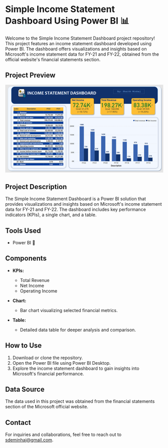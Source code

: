 # Simple Income Statement Dashboard Using Power BI 📊

Welcome to the Simple Income Statement Dashboard project repository! This project features an income statement dashboard developed using Power BI. The dashboard offers visualizations and insights based on Microsoft's income statement data for FY-21 and FY-22, obtained from the official website's financial statements section.

## Project Preview
![Dashboard Preview](https://github.com/minhaj-313/Simple-Income-Statement-Dashboard-Using-PowerBI/blob/main/Income%20Statement%20Dashboard.png)

## Project Description
The Simple Income Statement Dashboard is a Power BI solution that provides visualizations and insights based on Microsoft's income statement data for FY-21 and FY-22. The dashboard includes key performance indicators (KPIs), a single chart, and a table.

## Tools Used
- Power BI 💼

## Components
- **KPIs:**
  - Total Revenue
  - Net Income
  - Operating Income

- **Chart:**
  - Bar chart visualizing selected financial metrics.

- **Table:**
  - Detailed data table for deeper analysis and comparison.

## How to Use
1. Download or clone the repository.
2. Open the Power BI file using Power BI Desktop.
3. Explore the income statement dashboard to gain insights into Microsoft's financial performance.

## Data Source
The data used in this project was obtained from the financial statements section of the Microsoft official website.

## Contact
For inquiries and collaborations, feel free to reach out to [sdeminhaj@gmail.com](mailto:sdeminhaj@gmail.com).
